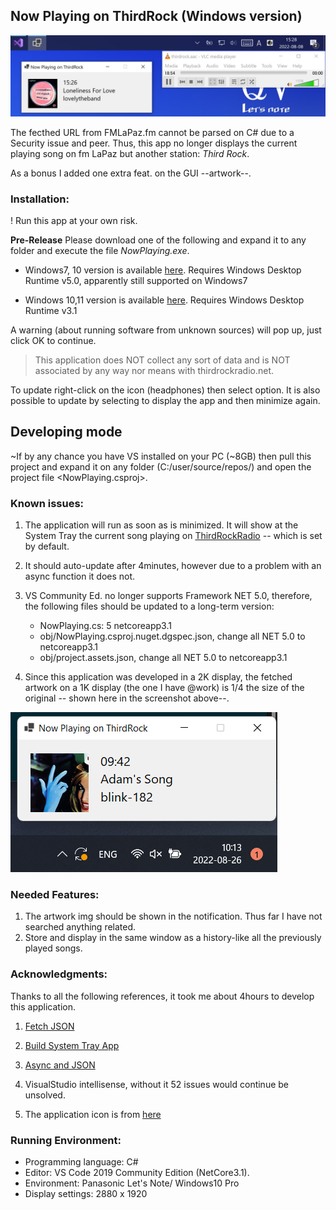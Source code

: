 ## Now Playing on ThirdRock (Windows version)

![Notification](assets/nowPlaying_mainWindow.png)

The fecthed URL from FMLaPaz.fm cannot be parsed on C# due to a Security issue and peer. Thus, this app no longer displays the current playing song on fm LaPaz but another station: *Third Rock*.

As a bonus I added one extra feat. on the GUI --artwork--.

### Installation:

! Run this app at your own risk.

**Pre-Release** 
Please download one of the following and expand it to any folder and execute the file *NowPlaying.exe*.

- Windows7, 10 version is available [here](https://github.com/ndlopez/NowPlaying/raw/master/pre-release.zip). Requires Windows Desktop Runtime v5.0, apparently still supported on Windows7

- Windows 10,11 version is available [here](https://github.com/ndlopez/NowPlaying/raw/master/NowPlaying_newGUI.zip). Requires Windows Desktop Runtime v3.1

A warning (about running software from unknown sources) will pop up, just click OK to continue.

> This application does NOT collect any sort of data and is NOT associated by any way nor means with thirdrockradio.net.

To update right-click on the icon (headphones) then select <Update> option. 
It is also possible to update by selecting <Show> to display the app and then minimize again.

## Developing mode
~If by any chance you have VS installed on your PC (~8GB) then pull this project and expand it on any folder (C:\/user/source/repos/) and open the project file <NowPlaying.csproj>. 

### Known issues:

1. The application will run as soon as is minimized. It will show at the System Tray 
the current song playing on [ThirdRockRadio](thirdrockradio.net) -- which is set by default.
2. It should auto-update after 4minutes, however due to a problem with an async function it does not.
3. VS Community Ed. no longer supports Framework NET 5.0, therefore, the following files should be updated to a long-term version:

	- NowPlaying.cs: 5 netcoreapp3.1
	- obj/NowPlaying.csproj.nuget.dgspec.json, change all NET 5.0 to netcoreapp3.1
	- obj/project.assets.json, change all NET 5.0 to netcoreapp3.1
4. Since this application was developed in a 2K display, the fetched artwork on a 1K display (the one I have @work) is 1/4 the size of the original -- shown here in the screenshot above--.

![1/4 artwork](assets/artwork_size.png)

### Needed Features:

1. The artwork img should be shown in the notification. Thus far I have not searched anything related.
2. Store and display in the same window as a history-like all the previously played songs.

### Acknowledgments:

Thanks to all the following references, 
it took me about 4hours to develop this application.

1. [Fetch JSON](https://zetcode.com/csharp/json/)

2. [Build System Tray App](https://youtu.be/-6bvqwVYwMY)

3. [Async and JSON](https://docs.microsoft.com/en-us/dotnet/csharp/language-reference/keywords/async)

4. VisualStudio intellisense, without it 52 issues would continue be unsolved.

5. The application icon is from [here](https://icon-icons.com/)

### Running Environment:

- Programming language: C#
- Editor: VS Code 2019 Community Edition (NetCore3.1).
- Environment: Panasonic Let's Note/ Windows10 Pro
- Display settings: 2880 x 1920